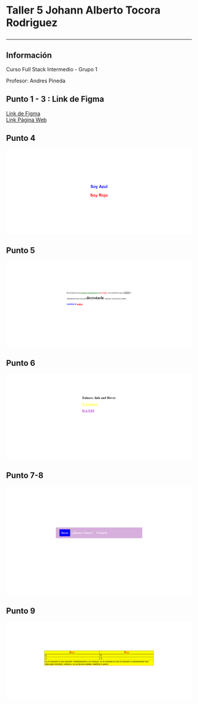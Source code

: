 <h1>Taller 5 Johann Alberto Tocora Rodriguez</>
<hr>

<h2>Información</h2>
<p>Curso Full Stack Intermedio - Grupo 1</p>
<p>Profesor: Andres Pineda </p>

<h2>Punto 1 - 3 : Link de Figma</h2>
<a href="https://www.figma.com/file/xbpUpAfD8b6tO7ClDKRb6d/FullStack-Intermedio?type=design&node-id=2%3A2&mode=design&t=edj4T14b4PlJAfEO-1">Link de Figma</a>
<br>
<a href="https://jtocorarod.github.io/taller-5-full-stack-intermedio/">Link Página Web </a>

<h2>Punto 4 </h2>
<img 
src="./public/images/punto-4.png" alt="punto-4">

<h2>Punto 5 </h2>
<img 
src="./public/images/punto-5.png" alt="punto-5">

<h2>Punto 6 </h2>
<img 
src="./public/images/punto-6.png" alt="punto-6">

<h2>Punto 7-8 </h2>
<img 
src="./public/images/punto-7-8.png" alt="punto-7-8">

<h2>Punto 9 </h2>
<img 
src="./public/images/punto-9.png" alt="punto-9">
